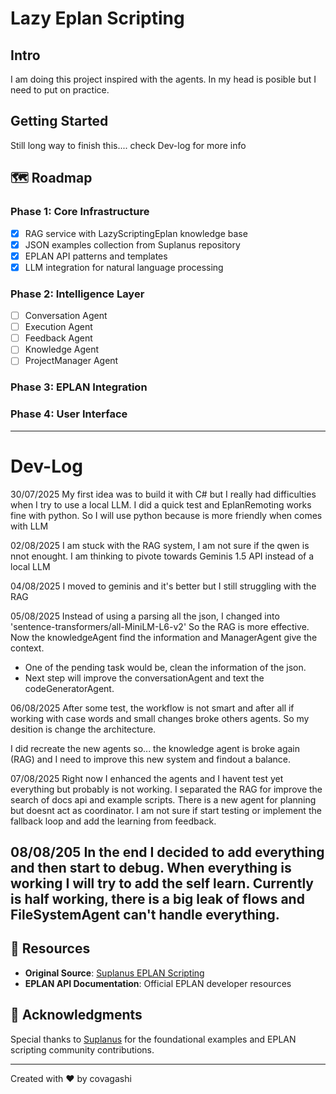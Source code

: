 # Lazy Eplan Scripting

## Intro

I am doing this project inspired with the agents. In my head is posible but I need to put on practice.

##  Getting Started

Still long way to finish this.... check Dev-log for more info

## 🗺️ Roadmap

### **Phase 1**: Core Infrastructure 
- [x] RAG service with LazyScriptingEplan knowledge base
- [x] JSON examples collection from Suplanus repository
- [x] EPLAN API patterns and templates
- [X] LLM integration for natural language processing

### **Phase 2**: Intelligence Layer 
- [ ] Conversation Agent
- [ ] Execution Agent
- [ ] Feedback Agent
- [ ] Knowledge Agent
- [ ] ProjectManager Agent

### **Phase 3**: EPLAN Integration 

### **Phase 4**: User Interface 


---
# Dev-Log

30/07/2025
My first idea was to build it with C# but I really had difficulties when I try to use a local LLM.
I did a quick test and EplanRemoting works fine with python. So I will use python because is more friendly
when comes with LLM

02/08/2025
I am stuck with the RAG system, I am not sure if the qwen is nnot enought.
I am thinking to pivote towards Geminis 1.5 API instead of a local LLM

04/08/2025
I moved to geminis and it's better but I still struggling with the RAG

05/08/2025
Instead of using a parsing all the json, I changed into 'sentence-transformers/all-MiniLM-L6-v2' 
So the RAG is more effective. Now the  knowledgeAgent find the information and ManagerAgent give the context.
- One of the pending task would be, clean the information of the json. 
- Next step will improve the conversationAgent and text the codeGeneratorAgent.

06/08/2025
After some test, the workflow is not smart and after all if working with case words and small changes
broke others agents. So my desition is change the architecture.

I did recreate the new agents so... the knowledge agent is broke again (RAG) and I need to improve this
new system and findout a balance. 

07/08/2025
Right now I enhanced the agents and I havent test yet everything but probably is not working.
I separated the RAG for improve the search of docs api and example scripts.
There is a new agent for planning but doesnt act as coordinator.
I am not sure if start testing or implement the fallback loop and add the learning from 
feedback.

08/08/205
In the end I decided to add everything and then start to debug. When everything is working I will
try to add the self learn.
Currently is half working,  there is a big leak of flows and FileSystemAgent can't handle everything.
---

## 🔗 Resources

- **Original Source**: [Suplanus EPLAN Scripting](https://github.com/Suplanus/EPLAN-Scripting/tree/master)
- **EPLAN API Documentation**: Official EPLAN developer resources

## 🙏 Acknowledgments

Special thanks to [Suplanus](https://github.com/Suplanus) for the foundational examples and EPLAN scripting community contributions.

---

Created with ❤️ by covagashi

